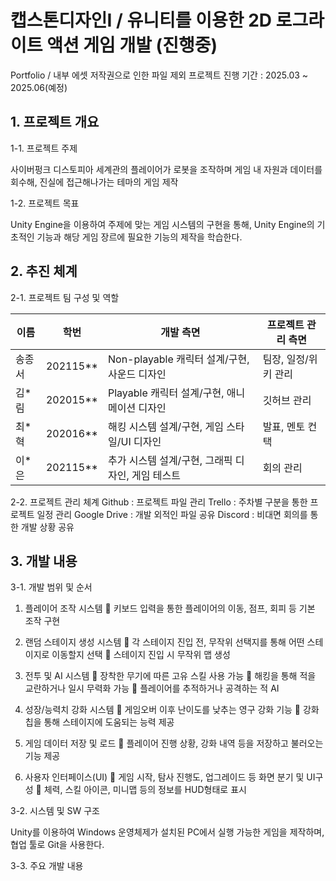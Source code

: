 # 캡스톤디자인I / 유니티를 이용한 2D 로그라이트 액션 게임 개발 (진행중)

Portfolio / 내부 에셋 저작권으로 인한 파일 제외
프로젝트 진행 기간 : 2025.03 ~ 2025.06(예정)

## 1. 프로젝트 개요

1-1. 프로젝트 주제

사이버펑크 디스토피아 세계관의 플레이어가 로봇을 조작하며 게임 내 자원과 데이터를 회수해, 진실에 접근해나가는 테마의 게임 제작

1-2. 프로젝트 목표

Unity Engine을 이용하여 주제에 맞는 게임 시스템의 구현을 통해, Unity Engine의 기초적인 기능과 해당 게임 장르에 필요한 기능의 제작을 학습한다.

## 2. 추진 체계

2-1. 프로젝트 팀 구성 및 역할

| 이름 | 학번 | 개발 측면 | 프로젝트 관리 측면 |
| --- | --- | --- | --- |
| 송종서 | 202115** | Non-playable 캐릭터 설계/구현, 사운드 디자인 | 팀장, 일정/위키 관리 |
| 김*림 | 202015** | Playable 캐릭터 설계/구현, 애니메이션 디자인 | 깃허브 관리 |
| 최*혁 | 202016** | 해킹 시스템 설계/구현, 게임 스타일/UI 디자인 | 발표, 멘토 컨택 |
| 이*은 | 202115** | 추가 시스템 설계/구현, 그래픽 디자인, 게임 테스트 | 회의 관리 |

2-2. 프로젝트 관리 체계
Github : 프로젝트 파일 관리
Trello : 주차별 구분을 통한 프로젝트 일정 관리
Google Drive : 개발 외적인 파일 공유
Discord : 비대면 회의를 통한 개발 상황 공유

## 3. 개발 내용

3-1. 개발 범위 및 순서

1. 플레이어 조작 시스템
 키보드 입력을 통한 플레이어의 이동, 점프, 회피 등 기본 조작 구현

2. 랜덤 스테이지 생성 시스템
 각 스테이지 진입 전, 무작위 선택지를 통해 어떤 스테이지로 이동할지 선택
 스테이지 진입 시 무작위 맵 생성

3. 전투 및 AI 시스템
 장착한 무기에 따른 고유 스킬 사용 가능
 해킹을 통해 적을 교란하거나 일시 무력화 가능
 플레이어를 추적하거나 공격하는 적 AI

4. 성장/능력치 강화 시스템
 게임오버 이후 난이도를 낮추는 영구 강화 기능
 강화칩을 통해 스테이지에 도움되는 능력 제공

5. 게임 데이터 저장 및 로드
 플레이어 진행 상황, 강화 내역 등을 저장하고 불러오는 기능 제공

6. 사용자 인터페이스(UI)
 게임 시작, 탐사 진행도, 업그레이드 등 화면 분기 및 UI구성
 체력, 스킬 아이콘, 미니맵 등의 정보를 HUD형태로 표시

3-2. 시스템 및 SW 구조

Unity를 이용하여 Windows 운영체제가 설치된 PC에서 실행 가능한 게임을 제작하며, 협업 툴로 Git을 사용한다.

3-3. 주요 개발 내용
